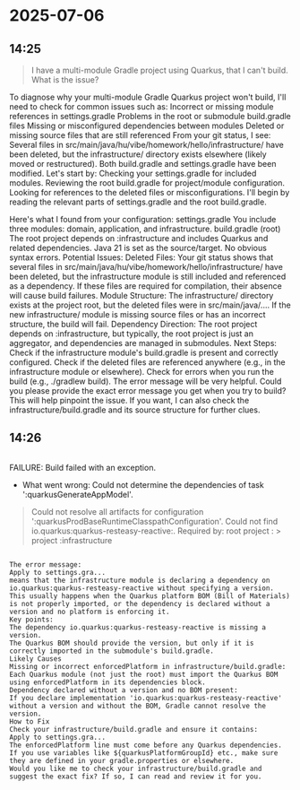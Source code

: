 # 2025-07-06

## 14:25

> I have a multi-module Gradle project using Quarkus, that I can't build. What is the issue?

To diagnose why your multi-module Gradle Quarkus project won't build, I'll need to check for common issues such as:
Incorrect or missing module references in settings.gradle
Problems in the root or submodule build.gradle files
Missing or misconfigured dependencies between modules
Deleted or missing source files that are still referenced
From your git status, I see:
Several files in src/main/java/hu/vibe/homework/hello/infrastructure/ have been deleted, but the infrastructure/ directory exists elsewhere (likely moved or restructured).
Both build.gradle and settings.gradle have been modified.
Let's start by:
Checking your settings.gradle for included modules.
Reviewing the root build.gradle for project/module configuration.
Looking for references to the deleted files or misconfigurations.
I'll begin by reading the relevant parts of settings.gradle and the root build.gradle.

Here's what I found from your configuration:
settings.gradle
You include three modules: domain, application, and infrastructure.
build.gradle (root)
The root project depends on :infrastructure and includes Quarkus and related dependencies.
Java 21 is set as the source/target.
No obvious syntax errors.
Potential Issues:
Deleted Files: Your git status shows that several files in src/main/java/hu/vibe/homework/hello/infrastructure/ have been deleted, but the infrastructure module is still included and referenced as a dependency. If these files are required for compilation, their absence will cause build failures.
Module Structure: The infrastructure/ directory exists at the project root, but the deleted files were in src/main/java/.... If the new infrastructure/ module is missing source files or has an incorrect structure, the build will fail.
Dependency Direction: The root project depends on :infrastructure, but typically, the root project is just an aggregator, and dependencies are managed in submodules.
Next Steps:
Check if the infrastructure module's build.gradle is present and correctly configured.
Check if the deleted files are referenced anywhere (e.g., in the infrastructure module or elsewhere).
Check for errors when you run the build (e.g., ./gradlew build). The error message will be very helpful.
Could you please provide the exact error message you get when you try to build? This will help pinpoint the issue. If you want, I can also check the infrastructure/build.gradle and its source structure for further clues.

## 14:26

> ```
FAILURE: Build failed with an exception.

* What went wrong:
Could not determine the dependencies of task ':quarkusGenerateAppModel'.
> Could not resolve all artifacts for configuration ':quarkusProdBaseRuntimeClasspathConfiguration'.
   > Could not find io.quarkus:quarkus-resteasy-reactive:.
     Required by:
         root project : > project :infrastructure
```

The error message:
Apply to settings.gra...
means that the infrastructure module is declaring a dependency on io.quarkus:quarkus-resteasy-reactive without specifying a version. This usually happens when the Quarkus platform BOM (Bill of Materials) is not properly imported, or the dependency is declared without a version and no platform is enforcing it.
Key points:
The dependency io.quarkus:quarkus-resteasy-reactive is missing a version.
The Quarkus BOM should provide the version, but only if it is correctly imported in the submodule's build.gradle.
Likely Causes
Missing or incorrect enforcedPlatform in infrastructure/build.gradle:
Each Quarkus module (not just the root) must import the Quarkus BOM using enforcedPlatform in its dependencies block.
Dependency declared without a version and no BOM present:
If you declare implementation 'io.quarkus:quarkus-resteasy-reactive' without a version and without the BOM, Gradle cannot resolve the version.
How to Fix
Check your infrastructure/build.gradle and ensure it contains:
Apply to settings.gra...
The enforcedPlatform line must come before any Quarkus dependencies.
If you use variables like ${quarkusPlatformGroupId} etc., make sure they are defined in your gradle.properties or elsewhere.
Would you like me to check your infrastructure/build.gradle and suggest the exact fix? If so, I can read and review it for you.


